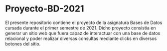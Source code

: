 # Proyecto-BD-2021

El presente repositorio contiene el proyecto de la asignatura Bases de Datos cursada durante el primer semestre de 2021. Dicho proyecto consistia en generar un sitio web que fuera capaz de interactuar con una base de datos relacional y poder realizar diversas consultas mediante clicks en diversos botones del sitio.

